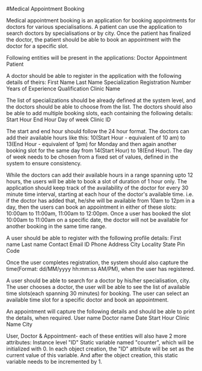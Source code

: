 #Medical Appointment Booking

Medical appointment booking is an application for booking appointments for doctors for various specialisations. A patient can use the application to search doctors by specialisations or by city. Once the patient has finalized the doctor, the patient should be able to book an appointment with the doctor for a specific slot.

Following entities will be present in the applications:
Doctor
Appointment
Patient

A doctor should be able to register in the application with the following details of theirs:
First Name
Last Name
Specialization
Registration Number
Years of Experience
Qualification
Clinic Name

The list of specializations should be already defined at the system level, and the doctors should be able to choose from the list. The doctors should also be able to add multiple booking slots, each containing the following details:
Start Hour
End Hour
Day of week
Clinic ID

The start and end hour should follow the 24 hour format. The doctors can add their available hours like this: 10(Start Hour -  equivalent of 10 am) to 13(End Hour - equivalent of 1pm) for Monday and then again another booking slot for the same day from 14(Start Hour) to 18(End Hour). The day of week needs to be chosen from a fixed set of values, defined in the system to ensure consistency. 

While the doctors can add their available hours in a range spanning upto 12 hours, the users will be able to book a slot of duration of 1 hour only. The application should keep track of the availability of the doctor for every 30 minute time interval, starting at each hour of the doctor's available time. i.e. if the doctor has added that, he/she will be available from 10am to 12pm in a day, then the users can book an appointment in either of these slots: 10:00am to  11:00am, 11:00am to 12:00pm. Once a user has booked the slot 10:00am to 11:00am on a specific date, the doctor will not be available for another booking in the same time range.

A user should be able to register with the following profile details:
First name
Last name
Contact
Email ID
Phone
Address
City
Locality
State
Pin Code 

Once the user completes registration, the system should also capture the time(Format: dd/MM/yyyy hh:mm:ss AM/PM), when the user has registered.

A user should be able to search for a doctor by his/her specialisation, city. The user chooses a doctor, the user will be able to see the list of available time slots(each spanning 30 minutes) for booking. The user can select an available time slot for a specific doctor and book an appointment. 

An appointment will capture the following details and should be able to print the details, when required.
User name
Doctor name
Date
Start Hour
Clinic Name
City

User, Doctor & Appointment- each of these entities will also have 2 more attributes:
Instance level "ID"
Static variable named "counter", which will be initialized with 0. In each object creation, the "ID" attribute will be set as the current value of this variable. And after the object creation, this static variable needs to be incremented by 1. 

